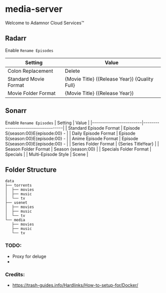 # media-server
Welcome to Adamnor Cloud Services™
## Radarr
Enable `Rename Episodes`

| Setting               | Value                                         |
|-----------------------|-----------------------------------------------|
| Colon Replacement     | Delete                                        |
| Standard Movie Format | {Movie Title} ({Release Year}) {Quality Full} |
| Movie Folder Format   | {Movie Title} ({Release Year})                |
## Sonarr
Enable `Rename Episodes`
| Setting                 | Value                               |
|-------------------------|-------------------------------------|
| Standard Episode Format | Episode S{season:00}E{episode:00} - |
| Daily Episode Format    | Episode S{season:00}E{episode:00} - |
| Anime Episode Format    | Episode S{season:00}E{episode:00} - |
| Series Folder Format    | {Series TitleYear}                  |
| Season Folder Format    | Season {season:00}                  |
| Specials Folder Format  | Specials                            |
| Multi-Episode Style     | Scene                               |

## Folder Structure
<!-- We're going to use a mounted drive that we're going to use as storage for downloads and your media. In this example the mounted drive will be mounted to /mnt/ with the following folder structure. -->
```
data
├── torrents
│  ├── movies
│  ├── music
│  └── tv
├── usenet
│  ├── movies
│  ├── music
│  └── tv
└── media
   ├── movies
   ├── music
   └── tv
```
### TODO:
- Proxy for deluge
- 



### Credits: 
- https://trash-guides.info/Hardlinks/How-to-setup-for/Docker/

<!-- ## Example docker-compose
```docker
version: "3.2"
services:
  radarr:
    container_name: radarr
    image: ghcr.io/hotio/radarr:latest
    restart: unless-stopped
    logging:
      driver: json-file
    network_mode: bridge
    ports:
      - 7878:7878
    environment:
      - PUID=1000
      - PGID=1000
      - TZ=Europe/Amsterdam
    volumes:
      - /etc/localtime:/etc/localtime:ro
      - /docker/appdata/radarr:/config
      - /data:/data
  sonarr:
    container_name: sonarr
    image: ghcr.io/hotio/sonarr:latest
    restart: unless-stopped
    logging:
      driver: json-file
    network_mode: bridge
    ports:
      - 8989:8989
    environment:
      - PUID=1000
      - PGID=1000
      - TZ=Europe/Amsterdam
    volumes:
      - /etc/localtime:/etc/localtime:ro
      - /docker/appdata/sonarr:/config
      - /data:/data
  bazarr:
    container_name: bazarr
    image: ghcr.io/hotio/bazarr:latest
    restart: unless-stopped
    logging:
      driver: json-file
    network_mode: bridge
    ports:
      - 6767:6767
    environment:
      - PUID=1000
      - PGID=1000
      - TZ=Europe/Amsterdam
    volumes:
      - /etc/localtime:/etc/localtime:ro
      - /docker/appdata/bazarr:/config
      - /data/media:/data/media
  sabnzbd:
    container_name: sabnzbd
    image: ghcr.io/hotio/sabnzbd:latest
    restart: unless-stopped
    logging:
      driver: json-file
    network_mode: bridge
    ports:
      - 8080:8080
      - 9090:9090
    environment:
      - PUID=1000
      - PGID=1000
      - TZ=Europe/Amsterdam
    volumes:
      - /etc/localtime:/etc/localtime:ro
      - /docker/appdata/sabnzbd:/config
      - /data/usenet:/data/usenet:rw
``` -->
